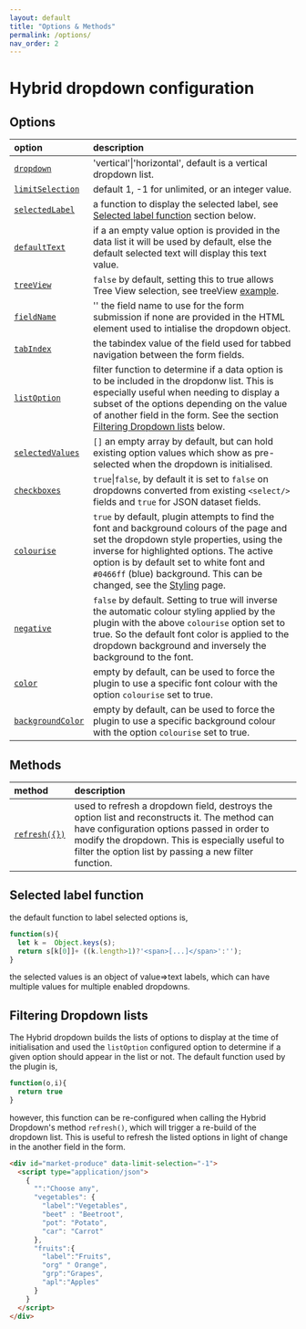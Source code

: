 ```yaml
---
layout: default
title: "Options & Methods"
permalink: /options/
nav_order: 2
---
```


# Hybrid dropdown configuration

## Options

| option           | description                                                  |
|:-----------------|:-------------------------------------------------------------|      
| [`dropdown`](#option-dropdown)       | 'vertical'&#124;'horizontal', default is a vertical dropdown list.|
| [`limitSelection`](#option-limitSelection) | default 1, -1 for unlimited, or an integer value.            |
| [`selectedLabel`](#option-selectedLabel)  | a function to display the selected label, see [Selected label function](./#selected-label-function) section below.|
| [`defaultText`](#option-defaultText)    | if a an empty value option is provided in the data list it will be used by default, else the default selected text will display this text value.|
| [`treeView`](#option-treeView)       | `false` by default, setting this to true allows Tree View selection, see treeView [example](/hybrid-dropdown/examples/#hybrid-dropdonw-with-treeview-selection).|
| [`fieldName`](#option-fieldName)      | '' the field name to use for the form submission if none are provided in the HTML element used to intialise the dropdown object.|
| [`tabIndex`](#option-tabIndex)       | the tabindex value of the field used for tabbed navigation between the form fields.|
| [`listOption`](#option-listOption)     | filter function to determine if a data option is to be included in the dropdonw list.  This is especially useful when needing to display a subset of the options depending on the value of another field in the form. See the section [Filtering Dropdown lists](./#filtering-dropdown-lists) below.|
| [`selectedValues`](#option-selectedValues) | `[]` an empty array by default, but can hold existing option values which show as pre-selected when the dropdown is initialised.|
| [`checkboxes`](#option-checkboxes)     | `true`&#124;`false`, by default it is set to `false` on dropdowns converted from existing `<select/>` fields and `true` for JSON dataset fields.|
| [`colourise`](#option-colourise)      | `true` by default, plugin attempts to find the font and background colours of the page and set the dropdown  style properties, using the inverse for highlighted options.  The active option is by default set to white font and `#0466ff` (blue) background.  This can be changed, see the [Styling](./styling.html) page.|
| [`negative`](#option-negative)       | `false` by default.  Setting to true will inverse the automatic colour styling applied by the plugin with the above `colourise` option set to true.  So the default font color is applied to the dropdown background and inversely the background to the font.|
| [`color`](#option-color)          | empty by default, can be used to force the plugin to use a specific font colour with the option `colourise` set to true.|
| [`backgroundColor`](#option-backgroundColor)| empty by default, can be used to force the plugin to use a specific background colour with the option `colourise` set to true.|

## Methods

| method           | description                                                  |
|:-----------------|:-------------------------------------------------------------|      
| [`refresh({})`](#method-refresh)| used to refresh a dropdown field, destroys the option list and reconstructs it.  The method can have configuration options passed in order to modify the dropdown.  This is especially useful to filter the option list by passing a new filter function.|

## Selected label function

the default function to label selected options is,

```javascript
function(s){
  let k =  Object.keys(s);
  return s[k[0]]+ ((k.length>1)?'<span>[...]</span>':'');
}
```

the selected values is an object of value=>text labels, which can have  multiple values for multiple enabled dropdowns.

## Filtering Dropdown lists

The Hybrid dropdown builds the lists of options to display at the time of initialisation and used the `listOption` configured option to determine if a given option should appear in the list or not.  The default function used by the plugin is,

```javascript
function(o,i){
  return true
}
```
however, this function can be re-configured when calling the Hybrid Dropdown's method `refresh()`, which will trigger a re-build of the dropdown list.  This is useful to refresh the listed options in light of change in the another field in the form.

```html
<div id="market-produce" data-limit-selection="-1">
  <script type="application/json">
    {
      "":"Choose any",
      "vegetables": {
        "label":"Vegetables",
        "beet" : "Beetroot",
        "pot": "Potato",
        "car": "Carrot"
      },
      "fruits":{
        "label":"Fruits",
        "org" " Orange",
        "grp":"Grapes",
        "apl":"Apples"
      }
    }
  </script>
</div>
```
